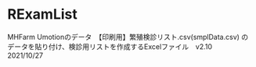 # RExamList
MHFarm Umotionのデータ　【印刷用】繁殖検診リスト.csv(smplData.csv) のデータを貼り付け、検診用リストを作成するExcelファイル　v2.10　2021/10/27
